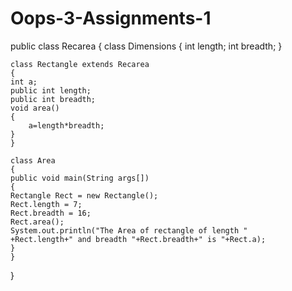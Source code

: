 # Oops-3-Assignments-1


public class Recarea
{
	class Dimensions
	{
	int length;
	int breadth;
	}

	class Rectangle extends Recarea
	{
	int a;
	public int length;
	public int breadth;
	void area()
	{
		a=length*breadth;
	}
	}

	class Area
	{
	public void main(String args[])
	{
	Rectangle Rect = new Rectangle();
	Rect.length = 7;
	Rect.breadth = 16;
	Rect.area();
	System.out.println("The Area of rectangle of length "
	+Rect.length+" and breadth "+Rect.breadth+" is "+Rect.a);
	}
	}
}
	
